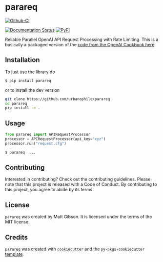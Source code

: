 # parareq

[![Github-CI][github-ci]][github-link]
<!-- [![Coverage Status][codecov-badge]][codecov-link] -->
[![Documentation Status][rtd-badge]][rtd-link]
[![PyPI][pypi-badge]][pypi-link]


Reliable Parallel OpenAI API Request Processing with Rate Limiting. This is a basically a packaged version of the [code from the OpenAI Cookbook here](https://github.com/openai/openai-cookbook/blob/main/examples/api_request_parallel_processor.py).

## Installation
To just use the library do

```bash
$ pip install parareq
```

or to install the dev version
```bash
git clone https://github.com/urbanophile/parareq
cd parareq 
pip install -e .    
```

## Usage

``` python
from parareq import APIRequestProcessor
processor = APIRequestProcessor(api_key="xyz")
processor.run("request.cfg")
```

``` bash
$ parareq  ...
```

## Contributing

Interested in contributing? Check out the contributing guidelines. Please note that this project is released with a Code of Conduct. By contributing to this project, you agree to abide by its terms.

## License

`parareq` was created by Matt Gibson. It is licensed under the terms of the MIT license.

## Credits

`parareq` was created with [`cookiecutter`](https://cookiecutter.readthedocs.io/en/latest/) and the `py-pkgs-cookiecutter` [template](https://github.com/py-pkgs/py-pkgs-cookiecutter).

[github-ci]: https://github.com/urbanophile/parareq/workflows/ci/badge.svg?branch=master
[github-link]: https://github.com/urbanophile/parareq
<!-- [codecov-badge]: https://codecov.io/gh/executablebooks/MyST-NB/branch/master/graph/badge.svg
[codecov-link]: https://codecov.io/gh/executablebooks/MyST-NB -->
[pypi-badge]: https://img.shields.io/pypi/v/parareq.svg
[pypi-link]: https://pypi.org/project/parareq/
[rtd-badge]: https://readthedocs.org/projects/parareq/badge/?version=latest
[rtd-link]: https://parareq.readthedocs.io/en/latest/?badge=latest
